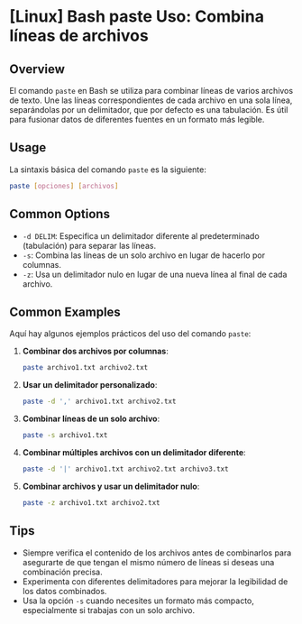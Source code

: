 # [Linux] Bash paste Uso: Combina líneas de archivos

## Overview
El comando `paste` en Bash se utiliza para combinar líneas de varios archivos de texto. Une las líneas correspondientes de cada archivo en una sola línea, separándolas por un delimitador, que por defecto es una tabulación. Es útil para fusionar datos de diferentes fuentes en un formato más legible.

## Usage
La sintaxis básica del comando `paste` es la siguiente:

```bash
paste [opciones] [archivos]
```

## Common Options
- `-d DELIM`: Especifica un delimitador diferente al predeterminado (tabulación) para separar las líneas.
- `-s`: Combina las líneas de un solo archivo en lugar de hacerlo por columnas.
- `-z`: Usa un delimitador nulo en lugar de una nueva línea al final de cada archivo.

## Common Examples
Aquí hay algunos ejemplos prácticos del uso del comando `paste`:

1. **Combinar dos archivos por columnas**:
   ```bash
   paste archivo1.txt archivo2.txt
   ```

2. **Usar un delimitador personalizado**:
   ```bash
   paste -d ',' archivo1.txt archivo2.txt
   ```

3. **Combinar líneas de un solo archivo**:
   ```bash
   paste -s archivo1.txt
   ```

4. **Combinar múltiples archivos con un delimitador diferente**:
   ```bash
   paste -d '|' archivo1.txt archivo2.txt archivo3.txt
   ```

5. **Combinar archivos y usar un delimitador nulo**:
   ```bash
   paste -z archivo1.txt archivo2.txt
   ```

## Tips
- Siempre verifica el contenido de los archivos antes de combinarlos para asegurarte de que tengan el mismo número de líneas si deseas una combinación precisa.
- Experimenta con diferentes delimitadores para mejorar la legibilidad de los datos combinados.
- Usa la opción `-s` cuando necesites un formato más compacto, especialmente si trabajas con un solo archivo.